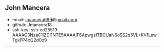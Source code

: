 ## John Mancera

* email: jmancera699@gmail.com
* github: Jmancera18
* ssh-key: ssh-ed25519 AAAAC3NzaC1lZDI1NTE5AAAAIF6ApwgzITBOUaN6oSS2q5VL+KV1LewTgkFP4cQ2dOz9

---
